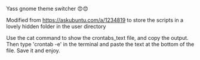 Yass gnome theme switcher 😍😍

Modified from https://askubuntu.com/a/1234819 to store the scripts in a lovely hidden folder in the user directory

Use the cat command to show the crontabs_text file, and copy the output. Then type 'crontab -e' in the terminal and paste the text at the bottom of the file. Save it and enjoy.
